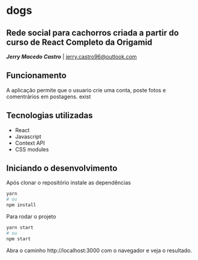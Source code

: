 # dogs 
## Rede social para cachorros criada a partir do curso de React Completo da Origamid  
**_Jerry Macedo Castro_** | jerry.castro96@outlook.com

## Funcionamento
A aplicação permite que o usuario crie uma conta, poste fotos e comentrários em postagens. exist


## Tecnologias utilizadas
- React
- Javascript
- Context API
- CSS modules


## Iniciando o desenvolvimento

Após clonar o repositório instale as dependências

```bash
yarn 
# ou 
npm install
```

Para rodar o projeto

```bash
yarn start
# ou 
npm start
```

Abra o caminho http://localhost:3000 com o navegador e veja o resultado.

